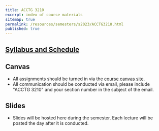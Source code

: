 ```yaml
---
title: ACCTG 3210
excerpt: index of course materials
sitemap: true
permalink: /resources/semesters/s2023/ACCTG3210.html
published: true
---
```


## [Syllabus and Schedule](/resources/semesters/s2023/ACCTG3210Syl.html)

## Canvas

- All assignments should be turned in via the [course canvas site](https://canvas.ust.hk/courses/49422).
- All communication should be conducted via email, please include "ACCTG 3210" and your section number in the subject of the email.

## Slides

- Slides will be hosted here during the semester. Each lecture will be posted the day after it is conducted.
